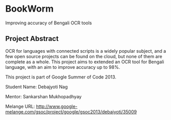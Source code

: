BookWorm
========

Improving accuracy of Bengali OCR tools

Project Abstract
----------------

OCR for languages with connected scripts is a widely popular subject, and a few open source projects can be found on the cloud, but none of them are complete as a whole. This project aims to extended an OCR tool for Bengali language, with an aim to improve accuracy up to 98%.

This project is part of Google Summer of Code 2013.

Student Name: Debajyoti Nag

Mentor: Sankarshan Mukhopadhyay

Melange URL: http://www.google-melange.com/gsoc/project/google/gsoc2013/debajyoti/35009
